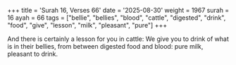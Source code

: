 +++
title = 'Surah 16, Verses 66'
date = '2025-08-30'
weight = 1967
surah = 16
ayah = 66
tags = ["bellie", "bellies", "blood", "cattle", "digested", "drink", "food", "give", "lesson", "milk", "pleasant", "pure"]
+++

And there is certainly a lesson for you in cattle: We give you to drink of what is in their bellies, from between digested food and blood: pure milk, pleasant to drink.